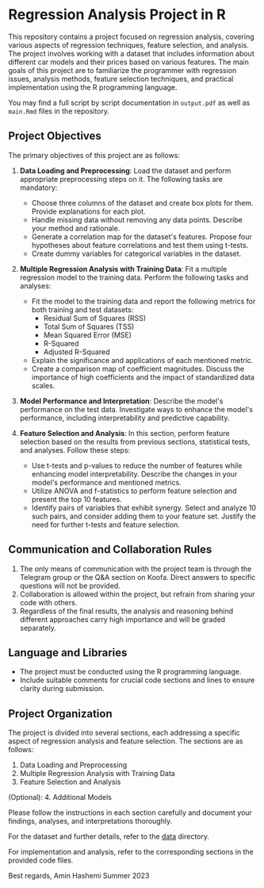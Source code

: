 # Regression Analysis Project in R

This repository contains a project focused on regression analysis, covering various aspects of regression techniques, feature selection, and analysis. The project involves working with a dataset that includes information about different car models and their prices based on various features. The main goals of this project are to familiarize the programmer with regression issues, analysis methods, feature selection techniques, and practical implementation using the R programming language.

You may find a full script by script documentation in `output.pdf` as well as `main.Rmd` files in the repository.

## Project Objectives

The primary objectives of this project are as follows:

1. **Data Loading and Preprocessing**: Load the dataset and perform appropriate preprocessing steps on it. The following tasks are mandatory:

   - Choose three columns of the dataset and create box plots for them. Provide explanations for each plot.
   - Handle missing data without removing any data points. Describe your method and rationale.
   - Generate a correlation map for the dataset's features. Propose four hypotheses about feature correlations and test them using t-tests.
   - Create dummy variables for categorical variables in the dataset.

2. **Multiple Regression Analysis with Training Data**: Fit a multiple regression model to the training data. Perform the following tasks and analyses:

   - Fit the model to the training data and report the following metrics for both training and test datasets:
     - Residual Sum of Squares (RSS)
     - Total Sum of Squares (TSS)
     - Mean Squared Error (MSE)
     - R-Squared
     - Adjusted R-Squared
   - Explain the significance and applications of each mentioned metric.
   - Create a comparison map of coefficient magnitudes. Discuss the importance of high coefficients and the impact of standardized data scales.

3. **Model Performance and Interpretation**: Describe the model's performance on the test data. Investigate ways to enhance the model's performance, including interpretability and predictive capability.

4. **Feature Selection and Analysis**: In this section, perform feature selection based on the results from previous sections, statistical tests, and analyses. Follow these steps:

   - Use t-tests and p-values to reduce the number of features while enhancing model interpretability. Describe the changes in your model's performance and mentioned metrics.
   - Utilize ANOVA and f-statistics to perform feature selection and present the top 10 features.
   - Identify pairs of variables that exhibit synergy. Select and analyze 10 such pairs, and consider adding them to your feature set. Justify the need for further t-tests and feature selection.

## Communication and Collaboration Rules

1. The only means of communication with the project team is through the Telegram group or the Q&A section on Koofa. Direct answers to specific questions will not be provided.
2. Collaboration is allowed within the project, but refrain from sharing your code with others.
3. Regardless of the final results, the analysis and reasoning behind different approaches carry high importance and will be graded separately.

## Language and Libraries

- The project must be conducted using the R programming language.
- Include suitable comments for crucial code sections and lines to ensure clarity during submission.

## Project Organization

The project is divided into several sections, each addressing a specific aspect of regression analysis and feature selection. The sections are as follows:

1. Data Loading and Preprocessing
2. Multiple Regression Analysis with Training Data
3. Feature Selection and Analysis

(Optional):
4. Additional Models

Please follow the instructions in each section carefully and document your findings, analyses, and interpretations thoroughly.

For the dataset and further details, refer to the [data](/CarPrice_Assignment.csv) directory.

For implementation and analysis, refer to the corresponding sections in the provided code files.


Best regards,
Amin Hashemi
Summer 2023
